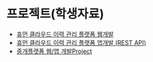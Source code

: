 # 프로젝트(학생자료)

- [휴먼 클라우드 이력 관리 플랫폼 웹개발](Mini%20Project-01%20휴먼%20클라우드%20이력%20관리%20플랫폼%20웹개발.md)
- [휴먼 클라우드 이력 관리 플랫폼 앱개발 (REST API)](Mini%20Project-02%20휴먼%20클라우드%20이력%20관리%20플랫폼%20웹개발.md)
- [중개플랫폼 웹/앱 개발Project](https://github.com/000vin000/anabada2)